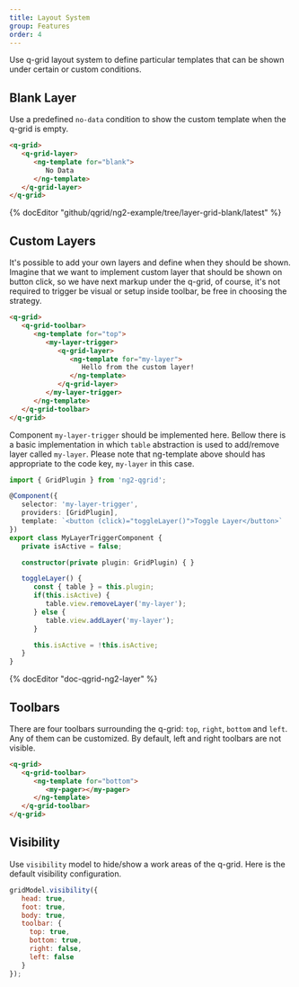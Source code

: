 ```yaml
---
title: Layout System
group: Features
order: 4
---
```


Use q-grid layout system to define particular templates that can be shown under certain or custom conditions.

## Blank Layer

Use a predefined `no-data` condition to show the custom template when the q-grid is empty.

```html
<q-grid>
   <q-grid-layer>
      <ng-template for="blank">
         No Data
      </ng-template>
   </q-grid-layer>
</q-grid>
```

{% docEditor "github/qgrid/ng2-example/tree/layer-grid-blank/latest" %}

## Custom Layers

It's possible to add your own layers and define when they should be shown. Imagine that we want to implement custom layer that should be shown on button click, so we have next markup under the q-grid, of course, it's not required to trigger be visual or setup inside toolbar, be free in choosing the strategy.

```html
<q-grid>
   <q-grid-toolbar>
      <ng-template for="top">
         <my-layer-trigger>
            <q-grid-layer>
               <ng-template for="my-layer">
                  Hello from the custom layer!
               </ng-template>
            </q-grid-layer>
         </my-layer-trigger>
      </ng-template>
   </q-grid-toolbar>
</q-grid>
```

Component `my-layer-trigger` should be implemented here. Bellow there is a basic implementation in which `table` abstraction is used to add/remove layer called `my-layer`. Please note that ng-template above should has appropriate to the code key, `my-layer` in this case.

```typescript
import { GridPlugin } from 'ng2-qgrid';

@Component({
   selector: 'my-layer-trigger',
   providers: [GridPlugin],
   template: `<button (click)="toggleLayer()">Toggle Layer</button>`
})
export class MyLayerTriggerComponent {
   private isActive = false;

   constructor(private plugin: GridPlugin) { }

   toggleLayer() {
      const { table } = this.plugin;
      if(this.isActive) {
         table.view.removeLayer('my-layer');
      } else {
         table.view.addLayer('my-layer');
      }

      this.isActive = !this.isActive;
   }
}
```

{% docEditor "doc-qgrid-ng2-layer" %}

## Toolbars

There are four toolbars surrounding the q-grid: `top`, `right`, `bottom` and `left`. Any of them can be customized. By default, left and right toolbars are not visible.

```html
<q-grid>
   <q-grid-toolbar>
      <ng-template for="bottom">
         <my-pager></my-pager> 
      </ng-template>
   </q-grid-toolbar>
</q-grid>
```

## Visibility

Use `visibility` model to hide/show a work areas of the q-grid. Here is the default visibility configuration.

```javascript
gridModel.visibility({
   head: true,
   foot: true,
   body: true,
   toolbar: {
     top: true,
     bottom: true,
     right: false,
     left: false
   }
});
```